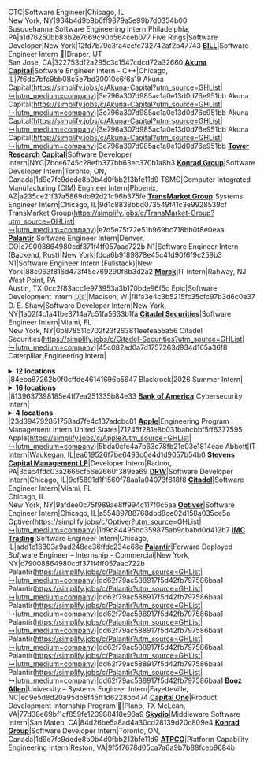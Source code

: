 CTC|Software Engineer|Chicago, IL</br>New York, NY|934b4d9b9b6ff9879a5e99b7d0354b00
Susquehanna|Software Engineering Intern|Philadelphia, PA|a1d76250bb83b2e7669c90b564ceb077
Five Rings|Software Developer|New York|12fd7b79e3fa4cefc732742af2b47743
**[BILL](https://simplify.jobs/c/Bill-Dot-Com?utm_source=GHList&utm_medium=company)**|Software Engineer Intern 🛂|Draper, UT</br>San Jose, CA|322753df2a295c3c1547cdcd72a32660
**[Akuna Capital](https://simplify.jobs/c/Akuna-Capital?utm_source=GHList&utm_medium=company)**|Software Engineer Intern - C++|Chicago, IL|7f6dc7bfc9bb08c5e7bd30010c6f6a19
Akuna Capital(https://simplify.jobs/c/Akuna-Capital?utm_source=GHList|↳|utm_medium=company)|3e796a307d985ac1a0e13d0d76e951bb
Akuna Capital(https://simplify.jobs/c/Akuna-Capital?utm_source=GHList|↳|utm_medium=company)|3e796a307d985ac1a0e13d0d76e951bb
Akuna Capital(https://simplify.jobs/c/Akuna-Capital?utm_source=GHList|↳|utm_medium=company)|3e796a307d985ac1a0e13d0d76e951bb
Akuna Capital(https://simplify.jobs/c/Akuna-Capital?utm_source=GHList|↳|utm_medium=company)|3e796a307d985ac1a0e13d0d76e951bb
**[Tower Research Capital](https://simplify.jobs/c/Tower-Research-Capital?utm_source=GHList&utm_medium=company)**|Software Developer Intern|NYC|7bce6745c28efb377bb63ec370b1a8b3
**[Konrad Group](https://simplify.jobs/c/Konrad-Group?utm_source=GHList&utm_medium=company)**|Software Developer Intern|Toronto, ON, Canada|1d9e7fc9dede8b0b4d0fbb213bfe11d9
TSMC|Computer Integrated Manufacturing (CIM) Engineer Intern|Phoenix, AZ|a235ce21f37a5869db92d21c96b375fe
**[TransMarket Group](https://simplify.jobs/c/TransMarket-Group?utm_source=GHList&utm_medium=company)**|Systems Engineer Intern|Chicago, IL|9d1c8838bbd073549f41c3e9928539cf
TransMarket Group(https://simplify.jobs/c/TransMarket-Group?utm_source=GHList|↳|utm_medium=company)|e7d5e75f72e51b969bc718bb0f8e0eaa
**[Palantir](https://simplify.jobs/c/Palantir?utm_source=GHList&utm_medium=company)**|Software Engineer Intern|Denver, CO|c79008864980cdf371f4ff057aac722b
N1|Software Engineer Intern (Backend, Rust)|New York|fdca6b9189878e45c41d90f6f9c259b3
N1|Software Engineer Intern (Fullstack)|New York|88c063f816d473f45c769290f8b3d2a2
**[Merck](https://simplify.jobs/c/Merck?utm_source=GHList&utm_medium=company)**|IT Intern|Rahway, NJ</br>West Point, PA</br>Austin, TX|0cc2f83acc1e973953a3b170bde96f5c
Epic|Software Development Intern 🇺🇸|Madison, WI|f8fa3e4c3b5215fc35cfc97b3d6c0e37
D. E. Shaw|Software Developer Intern|New York, NY|1a02f4c1a41be3714a7c51fa5633b1fa
**[Citadel Securities](https://simplify.jobs/c/Citadel-Securities?utm_source=GHList&utm_medium=company)**|Software Engineer Intern|Miami, FL</br>New York, NY|0b878511c702f23f263811eefea55a56
Citadel Securities(https://simplify.jobs/c/Citadel-Securities?utm_source=GHList|↳|utm_medium=company)|45c082ad0a7d1757263d934d165a36f8
Caterpillar|Engineering Intern|<details><summary>**12 locations**</summary>Tucson, AZ</br>Griffin, GA</br>Decatur</br>Mossville</br>Mossville</br>Washington</br>Pontiac, IL</br>Lafayette, IN</br>Brooklyn Park, MN</br>Clayton, NC</br>Fort Worth</br>Houston, TX</details>|84eba87262b0f0cffde46141696b5647
Blackrock|2026 Summer Intern|<details><summary>**16 locations**</summary>Atlanta, GA</br>Boston, MA</br>Chicago, IL</br>Mexico City, MX</br>Miami, FL</br>Montreal, QC</br>New York, NY</br>Newport Beach, CA</br>Princeton, NJ</br>San Francisco, CA</br>Santa Monica, CA</br>Sausalito, CA</br>Seattle, WA</br>Toronto, Canada</br>Washington, DC</br>Wilmington, DE</details>|8139637398185e4ff7ea251335b84e33
**[Bank of America](https://simplify.jobs/c/043a00ac-6fd9-4afc-991a-4d845205ab9a?utm_source=GHList&utm_medium=company)**|Cybersecurity Intern|<details><summary>**4 locations**</summary>Charlotte, NC</br>Chicago, IL</br>Denver, CO</br>Washington, DC</details>|23d394792851758ad7fe4c137adcbc81
**[Apple](https://simplify.jobs/c/Apple?utm_source=GHList&utm_medium=company)**|Engineering Program Management Intern|United States|71245f281e8b031babcbbf5ff6377595
Apple(https://simplify.jobs/c/Apple?utm_source=GHList|↳|utm_medium=company)|5bda0cfe4a7b63c78fb21e03e1814eae
Abbott|IT Intern|Waukegan, IL|ea619526f7be6493c0e4d1d9057b54b0
**[Stevens Capital Management LP](https://simplify.jobs/c/SCM?utm_source=GHList&utm_medium=company)**|Developer Intern|Radnor, PA|3cac4fdc03a2666cf56e2660f389ea69
**[DRW](https://simplify.jobs/c/DRW?utm_source=GHList&utm_medium=company)**|Software Developer Intern|Chicago, IL|9ef5891d1f1560f78aa1a04073f818f8
**[Citadel](https://simplify.jobs/c/Citadel?utm_source=GHList&utm_medium=company)**|Software Engineer Intern|Miami, FL</br>Chicago, IL</br>New York, NY|9afdee0c75f989ae8ff994c117f0c5aa
**[Optiver](https://simplify.jobs/c/Optiver?utm_source=GHList&utm_medium=company)**|Software Engineer Intern|Chicago, IL|a55489788768dbd8ce02d158a035ce5a
Optiver(https://simplify.jobs/c/Optiver?utm_source=GHList|↳|utm_medium=company)|1d9c84495bd359875ab9cbabd0d412b7
**[IMC Trading](https://simplify.jobs/c/IMC-Trading?utm_source=GHList&utm_medium=company)**|Software Engineer Intern|Chicago, IL|add1c16303a9ad248ec36ffdc234e68e
**[Palantir](https://simplify.jobs/c/Palantir?utm_source=GHList&utm_medium=company)**|Forward Deployed Software Engineer – Internship - Commercial|New York, NY|c79008864980cdf371f4ff057aac722b
Palantir(https://simplify.jobs/c/Palantir?utm_source=GHList|↳|utm_medium=company)|dd62f79ac588917f5d42fb797586baa1
Palantir(https://simplify.jobs/c/Palantir?utm_source=GHList|↳|utm_medium=company)|dd62f79ac588917f5d42fb797586baa1
Palantir(https://simplify.jobs/c/Palantir?utm_source=GHList|↳|utm_medium=company)|dd62f79ac588917f5d42fb797586baa1
Palantir(https://simplify.jobs/c/Palantir?utm_source=GHList|↳|utm_medium=company)|dd62f79ac588917f5d42fb797586baa1
Palantir(https://simplify.jobs/c/Palantir?utm_source=GHList|↳|utm_medium=company)|dd62f79ac588917f5d42fb797586baa1
Palantir(https://simplify.jobs/c/Palantir?utm_source=GHList|↳|utm_medium=company)|dd62f79ac588917f5d42fb797586baa1
Palantir(https://simplify.jobs/c/Palantir?utm_source=GHList|↳|utm_medium=company)|dd62f79ac588917f5d42fb797586baa1
**[Booz Allen](https://simplify.jobs/c/Booz-Allen?utm_source=GHList&utm_medium=company)**|University – Systems Engineer Intern|Fayetteville, NC|ed9e5d8d20a95db8f45ff1d6228bb474
**[Capital One](https://simplify.jobs/c/Capital-One?utm_source=GHList&utm_medium=company)**|Product Development Internship Program 🛂|Plano, TX McLean, VA|77d38e69bf1cf859fe120988418e96a9
**[Skydio](https://simplify.jobs/c/Skydio?utm_source=GHList&utm_medium=company)**|Middleware Software Intern|San Mateo, CA|84d26be5a8ad4a30cd28139d20c809e4
**[Konrad Group](https://simplify.jobs/c/Konrad-Group?utm_source=GHList&utm_medium=company)**|Software Developer Intern|Toronto, ON, Canada|1d9e7fc9dede8b0b4d0fbb213bfe11d9
**[ATPCO](https://simplify.jobs/c/e38ff337-ef4e-42b4-b1fc-e1834b3b603f?utm_source=GHList&utm_medium=company)**|Platform Capability Engineering Intern|Reston, VA|9f5f7678d05ca7a6a9b7b88fceb9684b
